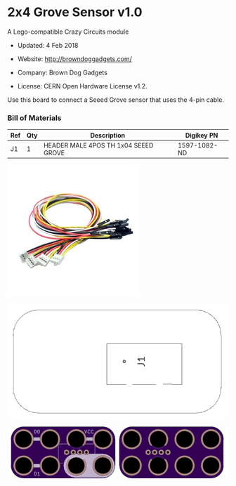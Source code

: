 <!--- start title --->
# 2x4 Grove Sensor v1.0
A Lego-compatible Crazy Circuits module

- Updated: 4 Feb 2018

- Website: http://browndoggadgets.com/
- Company: Brown Dog Gadgets
- License: CERN Open Hardware License v1.2.
<!--- end title --->

Use this board to connect a Seeed Grove sensor that uses the 4-pin cable.  

<!--- bom start --->
### Bill of Materials

|Ref|Qty|Description|Digikey PN|
|---|---|-----------|------|
|J1|1|HEADER MALE 4POS TH 1x04 SEEED GROVE|1597-1082-ND|

<!--- bom end --->

![Grove Connectors](cable.png)

![Assembly Diagram](assembly.png)

![Gerber Preview](preview.png)

